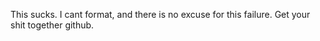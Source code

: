 
This sucks. I cant format, and there is no excuse for this failure. Get your shit together github.
<!---
LapineAgaric/LapineAgaric is a ✨ special ✨ repository because its `README.md` (this file) appears on your GitHub profile.
You can click the Preview link to take a look at your changes.
--->
